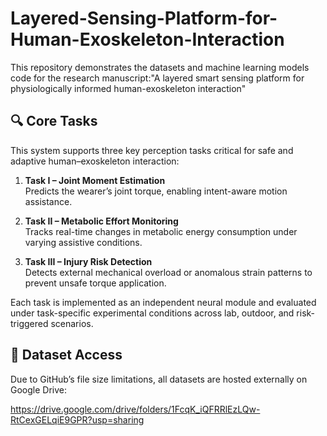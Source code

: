 # Layered-Sensing-Platform-for-Human-Exoskeleton-Interaction

This repository demonstrates the datasets and machine learning models code for the research manuscript:"A layered smart sensing platform for physiologically informed human-exoskeleton interaction"

## 🔍 Core Tasks

This system supports three key perception tasks critical for safe and adaptive human–exoskeleton interaction:

1. **Task I – Joint Moment Estimation**  
   Predicts the wearer’s joint torque, enabling intent-aware motion assistance.

2. **Task II – Metabolic Effort Monitoring**  
   Tracks real-time changes in metabolic energy consumption under varying assistive conditions.

3. **Task III – Injury Risk Detection**  
   Detects external mechanical overload or anomalous strain patterns to prevent unsafe torque application.

Each task is implemented as an independent neural module and evaluated under task-specific experimental conditions across lab, outdoor, and risk-triggered scenarios.


## 📁 Dataset Access

Due to GitHub’s file size limitations, all datasets are hosted externally on Google Drive:

https://drive.google.com/drive/folders/1FcqK_iQFRRlEzLQw-RtCexGELqiE9GPR?usp=sharing

